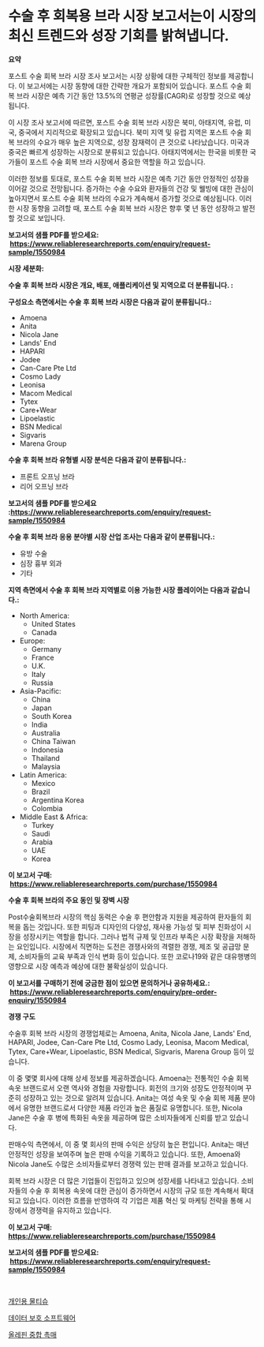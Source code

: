 <p><h1>수술 후 회복용 브라 시장 보고서는이 시장의 최신 트렌드와 성장 기회를 밝혀냅니다.</h1></p><p><strong>요약</strong></p>
<p><p>포스트 수술 회복 브라 시장 조사 보고서는 시장 상황에 대한 구체적인 정보를 제공합니다. 이 보고서에는 시장 동향에 대한 간략한 개요가 포함되어 있습니다. 포스트 수술 회복 브라 시장은 예측 기간 동안 13.5%의 연평균 성장률(CAGR)로 성장할 것으로 예상됩니다. </p><p>이 시장 조사 보고서에 따르면, 포스트 수술 회복 브라 시장은 북미, 아태지역, 유럽, 미국, 중국에서 지리적으로 확장되고 있습니다. 북미 지역 및 유럽 지역은 포스트 수술 회복 브라의 수요가 매우 높은 지역으로, 성장 잠재력이 큰 것으로 나타났습니다. 미국과 중국은 빠르게 성장하는 시장으로 분류되고 있습니다. 아태지역에서는 한국을 비롯한 국가들이 포스트 수술 회복 브라 시장에서 중요한 역할을 하고 있습니다.</p><p>이러한 정보를 토대로, 포스트 수술 회복 브라 시장은 예측 기간 동안 안정적인 성장을 이어갈 것으로 전망됩니다. 증가하는 수술 수요와 환자들의 건강 및 웰빙에 대한 관심이 높아지면서 포스트 수술 회복 브라의 수요가 계속해서 증가할 것으로 예상됩니다. 이러한 시장 동향을 고려할 때, 포스트 수술 회복 브라 시장은 향후 몇 년 동안 성장하고 발전할 것으로 보입니다.</p></p>
<p><strong>보고서의 샘플 PDF를 받으세요: &nbsp;<a href="https://www.reliableresearchreports.com/enquiry/request-sample/1550984">https://www.reliableresearchreports.com/enquiry/request-sample/1550984</a></strong></p>
<p><strong>시장 세분화:</strong></p>
<p><strong> 수술 후 회복 브라 시장은 개요, 배포, 애플리케이션 및 지역으로 더 분류됩니다. :</strong></p>
<p><strong>구성요소 측면에서는 수술 후 회복 브라 시장은 다음과 같이 분류됩니다.:</strong></p>
<p><ul><li>Amoena</li><li>Anita</li><li>Nicola Jane</li><li>Lands' End</li><li>HAPARI</li><li>Jodee</li><li>Can-Care Pte Ltd</li><li>Cosmo Lady</li><li>Leonisa</li><li>Macom Medical</li><li>Tytex</li><li>Care+Wear</li><li>Lipoelastic</li><li>BSN Medical</li><li>Sigvaris</li><li>Marena Group</li></ul></p>
<p><strong> 수술 후 회복 브라 유형별 시장 분석은 다음과 같이 분류됩니다.:</strong></p>
<p><ul><li>프론트 오프닝 브라</li><li>리어 오프닝 브라</li></ul></p>
<p><strong>보고서의 샘플 PDF를 받으세요 :<a href="https://www.reliableresearchreports.com/enquiry/request-sample/1550984">https://www.reliableresearchreports.com/enquiry/request-sample/1550984</a></strong></p>
<p><strong> 수술 후 회복 브라 응용 분야별 시장 산업 조사는 다음과 같이 분류됩니다.:</strong></p>
<p><ul><li>유방 수술</li><li>심장 흉부 외과</li><li>기타</li></ul></p>
<p><strong>지역 측면에서 수술 후 회복 브라 지역별로 이용 가능한 시장 플레이어는 다음과 같습니다.:</strong></p>
<p><ul>
    <li>
        North America:
        <ul>
            <li>United States</li>
            <li>Canada</li>
        </ul>
    </li>
    <li>
        Europe:
        <ul>
            <li>Germany</li>
            <li>France</li>
            <li>U.K.</li>
            <li>Italy</li>
            <li>Russia</li>
        </ul>
    </li>
    <li>
        Asia-Pacific:
        <ul>
            <li>China</li>
            <li>Japan</li>
            <li>South Korea</li>
            <li>India</li>
            <li>Australia</li>
            <li>China Taiwan</li>
            <li>Indonesia</li>
            <li>Thailand</li>
            <li>Malaysia</li>
        </ul>
    </li>
    <li>
        Latin America:
        <ul>
            <li>Mexico</li>
            <li>Brazil</li>
            <li>Argentina Korea</li>
            <li>Colombia</li>
        </ul>
    </li>
    <li>
        Middle East & Africa:
        <ul>
            <li>Turkey</li>
            <li>Saudi</li>
            <li>Arabia</li>
            <li>UAE</li>
            <li>Korea</li>
        </ul>
    </li>
    </ul></p>
<p><strong>이 보고서 구매: &nbsp;<a href="https://www.reliableresearchreports.com/purchase/1550984">https://www.reliableresearchreports.com/purchase/1550984</a></strong></p>
<p><strong>수술 후 회복 브라의 주요 동인 및 장벽 시장</strong></p>
<p><p>Post수술회복브라 시장의 핵심 동력은 수술 후 편안함과 지원을 제공하여 환자들의 회복을 돕는 것입니다. 또한 피팅과 디자인의 다양성, 재사용 가능성 및 피부 친화성이 시장을 성장시키는 역할을 합니다. 그러나 법적 규제 및 인프라 부족은 시장 확장을 저해하는 요인입니다. 시장에서 직면하는 도전은 경쟁사와의 격렬한 경쟁, 제조 및 공급망 문제, 소비자들의 교육 부족과 인식 변화 등이 있습니다. 또한 코로나19와 같은 대유행병의 영향으로 시장 예측과 예상에 대한 불확실성이 있습니다.</p></p>
<p><strong>이 보고서를 구매하기 전에 궁금한 점이 있으면 문의하거나 공유하세요.: &nbsp;<a href="https://www.reliableresearchreports.com/enquiry/pre-order-enquiry/1550984">https://www.reliableresearchreports.com/enquiry/pre-order-enquiry/1550984</a></strong></p>
<p><strong>경쟁 구도</strong></p>
<p><p>수술후 회복 브라 시장의 경쟁업체로는 Amoena, Anita, Nicola Jane, Lands' End, HAPARI, Jodee, Can-Care Pte Ltd, Cosmo Lady, Leonisa, Macom Medical, Tytex, Care+Wear, Lipoelastic, BSN Medical, Sigvaris, Marena Group 등이 있습니다. </p><p>이 중 몇몇 회사에 대해 상세 정보를 제공하겠습니다. Amoena는 전통적인 수술 회복 속옷 브랜드로서 오랜 역사와 경험을 자랑합니다. 회전의 크기와 성장도 안정적이며 꾸준히 성장하고 있는 것으로 알려져 있습니다. Anita는 여성 속옷 및 수술 회복 제품 분야에서 유명한 브랜드로서 다양한 제품 라인과 높은 품질로 유명합니다. 또한, Nicola Jane은 수술 후 병에 특화된 속옷을 제공하며 많은 소비자들에게 신뢰를 받고 있습니다.</p><p>판매수익 측면에서, 이 중 몇 회사의 판매 수익은 상당히 높은 편입니다. Anita는 매년 안정적인 성장을 보여주며 높은 판매 수익을 기록하고 있습니다. 또한, Amoena와 Nicola Jane도 수많은 소비자들로부터 경쟁력 있는 판매 결과를 보고하고 있습니다.</p><p>회복 브라 시장은 더 많은 기업들이 진입하고 있으며 성장세를 나타내고 있습니다. 소비자들의 수술 후 회복용 속옷에 대한 관심이 증가하면서 시장의 규모 또한 계속해서 확대되고 있습니다. 이러한 흐름을 반영하여 각 기업은 제품 혁신 및 마케팅 전략을 통해 시장에서 경쟁력을 유지하고 있습니다.</p></p>
<p><strong>이 보고서 구매: &nbsp; <a href="https://www.reliableresearchreports.com/purchase/1550984">https://www.reliableresearchreports.com/purchase/1550984</a></strong></p>
<p><strong>보고서의 샘플 PDF를 받으세요: &nbsp;<a href="https://www.reliableresearchreports.com/enquiry/request-sample/1550984">https://www.reliableresearchreports.com/enquiry/request-sample/1550984</a></strong><strong></strong></p>
<p>&nbsp;</p>
<p><p><a href="https://github.com/Skyleitney456456/Market-Research-Report-List-1/blob/main/11678396513.md">개인용 물티슈</a></p><p><a href="https://github.com/crfsywufhm81415/Market-Research-Report-List-1/blob/main/81697596515.md">데이터 보호 소프트웨어</a></p><p><a href="https://github.com/iansanftyord09878/Market-Research-Report-List-1/blob/main/12009606514.md">올레핀 중합 촉매</a></p></p>